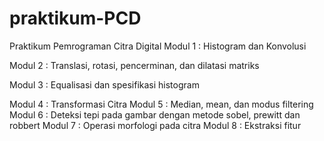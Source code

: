 # praktikum-PCD
Praktikum Pemrograman Citra Digital
Modul 1 : Histogram dan Konvolusi

Modul 2 : Translasi, rotasi, pencerminan, dan dilatasi matriks

Modul 3 : Equalisasi dan spesifikasi histogram

Modul 4 : Transformasi Citra
Modul 5 : Median, mean, dan modus filtering
Modul 6 : Deteksi tepi pada gambar dengan metode sobel, prewitt dan robbert
Modul 7 : Operasi morfologi pada citra
Modul 8 : Ekstraksi fitur
